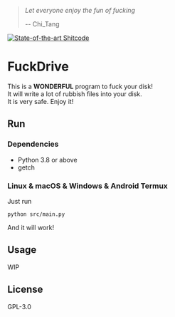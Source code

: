 > *Let everyone enjoy the fun of fucking*
> 
> -- Chi\_Tang

[![State-of-the-art Shitcode](https://img.shields.io/static/v1?label=State-of-the-art&message=Shitcode&color=7B5804)](https://github.com/trekhleb/state-of-the-art-shitcode)

# FuckDrive
This is a **WONDERFUL** program to fuck your disk!    
It will write a lot of rubbish files into your disk.  
It is very safe. Enjoy it!

## Run
### Dependencies
- Python 3.8 or above
- getch

### Linux & macOS & Windows & Android Termux
Just run

```shell
python src/main.py
```

And it will work!

## Usage
WIP

## License
GPL-3.0

